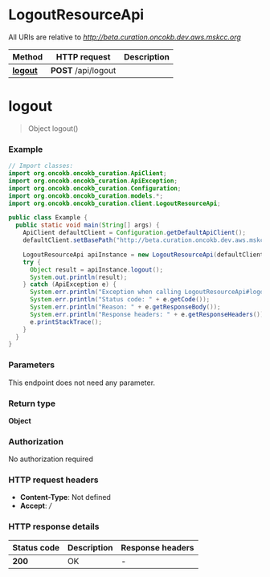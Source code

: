 # LogoutResourceApi

All URIs are relative to *http://beta.curation.oncokb.dev.aws.mskcc.org*

Method | HTTP request | Description
------------- | ------------- | -------------
[**logout**](LogoutResourceApi.md#logout) | **POST** /api/logout | 


<a name="logout"></a>
# **logout**
> Object logout()



### Example
```java
// Import classes:
import org.oncokb.oncokb_curation.ApiClient;
import org.oncokb.oncokb_curation.ApiException;
import org.oncokb.oncokb_curation.Configuration;
import org.oncokb.oncokb_curation.models.*;
import org.oncokb.oncokb_curation.client.LogoutResourceApi;

public class Example {
  public static void main(String[] args) {
    ApiClient defaultClient = Configuration.getDefaultApiClient();
    defaultClient.setBasePath("http://beta.curation.oncokb.dev.aws.mskcc.org");

    LogoutResourceApi apiInstance = new LogoutResourceApi(defaultClient);
    try {
      Object result = apiInstance.logout();
      System.out.println(result);
    } catch (ApiException e) {
      System.err.println("Exception when calling LogoutResourceApi#logout");
      System.err.println("Status code: " + e.getCode());
      System.err.println("Reason: " + e.getResponseBody());
      System.err.println("Response headers: " + e.getResponseHeaders());
      e.printStackTrace();
    }
  }
}
```

### Parameters
This endpoint does not need any parameter.

### Return type

**Object**

### Authorization

No authorization required

### HTTP request headers

 - **Content-Type**: Not defined
 - **Accept**: */*

### HTTP response details
| Status code | Description | Response headers |
|-------------|-------------|------------------|
**200** | OK |  -  |

